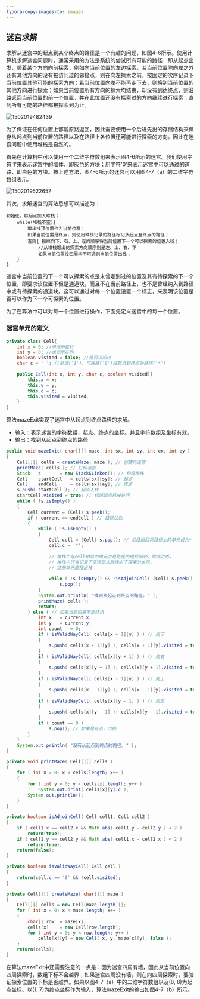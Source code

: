 ```yaml
---
typora-copy-images-to: images
---
```


## 迷宫求解

求解从迷宫中的起点到某个终点的路径是一个有趣的问题，如图4-6所示。使用计算机求解迷宫问题时，通常采用的方法是系统的尝试所有可能的路径：即从起点出发，顺着某个方向向前探索，例如向当前位置的左边探索，若当前位置除向左之外还有其他方向的没有被访问过的邻接点，则在向左探索之前，按固定的次序记录下当前位置其他可能的探索方向；若当前位置向左不能再走下去，则换到当前位置的其他方向进行探索；如果当前位置所有方向的探索均结束，却没有到达终点，则沿路返回当前位置的前一个位置，并在此位置还没有探索过的方向继续进行探索；直到所有可能的路径都被探索到为止。

![1502019482439](images/1502019482439.png)

为了保证在任何位置上都能原路返回，因此需要使用一个后进先出的存储结构来保存从起点到当前位置的路径以及在路径上各位置还可能进行探索的方向。因此在迷宫问题中使用堆栈是自然的。

首先在计算机中可以使用一个二维字符数组来表示图4-6所示的迷宫。我们使用字符'1'来表示迷宫中的墙体，即灰色的方块；用字符'0'来表示迷宫中可以通过的道路，即白色的方块。按上述方法，图4-6所示的迷宫可以用图4-7（a）的二维字符数组表示。

![1502019522657](images/1502019522657.png)

其次，求解迷宫的算法思想可以描述为：

```
初始化，将起点加入堆栈；
	while(堆栈不空){
		取出栈顶位置作为当前位置；
		如果当前位置是终点，则使用堆栈记录的路径标记从起点至终点的路径；
		否则{ 按照向下、右、上、左的顺序将当前位置下一个可以探索的位置入栈；
			//从堆栈取出的探索方向顺序则是左、上、右、下
			如果当前位置没四周均不可通则当前位置出栈；
	}
}
```

迷宫中当前位置的下一个可以探索的点是未曾走到过的位置及其有待探索的下一个位置，即要求该位置不但是通道块，而且不在当前路径上，也不是曾经纳入到路径中或有待探索的通道块。这可以通过对每一个位置设置一个标志，来表明该位置是否可以作为下一个可探索的位置。

为了在算法中可以对每一个位置进行操作，下面先定义迷宫中的每一个位置。

### 迷宫单元的定义

```java
private class Cell{
	int x = 0; //单元所在行
	int y = 0; //单元所在列
	boolean visited = false; //是否访问过
	char c = ' '; //是墙('1')、可通路('0')或起点到终点的路径('*')

	public Cell(int x, int y, char c, boolean visited){
		this.x = x; 
      	this.y = y;
		this.c = c; 
      	this.visited = visited;
	}
}
```

算法mazeExit实现了迷宫中从起点到终点路径的求解。

- 输入：表示迷宫的字符数组，起点、终点的坐标。并且字符数组及坐标有效。
- 输出：找到从起点到终点的路径

```java
public void mazeExit( char[][] maze, int sx, int sy, int ex, int ey )
{
	Cell[][] cells = createMaze( maze ); // 创建化迷宫
	printMaze( cells ); // 打印迷宫
	Stack	s		= new StackSLinked(); // 构造堆栈
	Cell	startCell	= cells[sx][sy]; // 起点
	Cell	endCell		= cells[ex][ey]; // 终点
	s.push( startCell ); // 起点入栈
	startCell.visited = true; // 标记起点已被访问
	while ( !s.isEmpty() )
	{
		Cell current = (Cell) s.peek();
		if ( current == endCell ) // 路径找到
		{
			while ( !s.isEmpty() )
			{
				Cell cell = (Cell) s.pop(); // 沿路返回将路径上的单元设为*
				cell.c = '*';
    
                // 堆栈中与cell相邻的单元才是路径的组成部分，除此之外，
                // 堆栈中还有记录下来但是未继续向下探索的单元，
                // 这些单元直接出栈
 
				while ( !s.isEmpty() && !isAdjoinCell( (Cell) s.peek(), cell ) )
					s.pop();
			}
			System.out.println( "找到从起点到终点的路径。" );
			printMaze( cells );
			return;
		} else { // 如果当前位置不是终点
			int	x	= current.x;
			int	y	= current.y;
			int	count	= 0;
			if ( isValidWayCell( cells[x + 1][y] ) ) // 向下
			{
				s.push( cells[x + 1][y] ); cells[x + 1][y].visited = true; count++;
			}
			if ( isValidWayCell( cells[x][y + 1] ) ) // 向右
			{
				s.push( cells[x][y + 1] ); cells[x][y + 1].visited = true; count++;
			}
			if ( isValidWayCell( cells[x - 1][y] ) ) // 向上
			{
				s.push( cells[x - 1][y] ); cells[x - 1][y].visited = true; count++;
			}
			if ( isValidWayCell( cells[x][y - 1] ) ) // 向左
			{
				s.push( cells[x][y - 1] ); cells[x][y - 1].visited = true; count++;
			}
			if ( count == 0 )
				s.pop(); // 如果是死点，出栈
		} 
	} 
	System.out.println( "没有从起点到终点的路径。" );
}

private void printMaze( Cell[][] cells )
{
	for ( int x = 0; x < cells.length; x++ )
	{
		for ( int y = 0; y < cells[x].length; y++ )
			System.out.print( cells[x][y].c );
		System.out.println();
	}
}

private boolean isAdjoinCell( Cell cell1, Cell cell2 )
{
	if ( cell1.x == cell2.x && Math.abs( cell1.y - cell2.y ) < 2 )
		return(true);
	if ( cell1.y == cell2.y && Math.abs( cell1.x - cell2.x ) < 2 )
		return(true);
	return(false);
}

private boolean isValidWayCell( Cell cell )
{
	return(cell.c == '0' && !cell.visited);
}

private Cell[][] createMaze( char[][] maze )
{
	Cell[][] cells = new Cell[maze.length][];
	for ( int x = 0; x < maze.length; x++ )
	{
		char[] row	= maze[x];
		cells[x]	= new Cell[row.length];
		for ( int y = 0; y < row.length; y++ )
			cells[x][y] = new Cell( x, y, maze[x][y], false );
	}
	return(cells);
}
```

在算法mazeExit中还需要注意的一点是：因为迷宫四周有墙，因此从当前位置向四周探索时，数组下标不会越界；如果迷宫四周没有墙，则在向四周探索时，要验证探索位置的下标是否越界。如果以图4-7（a）中的二维字符数组以及(8, 8)为起点坐标、以(1, 7)为终点坐标作为输入，算法mazeExit的输出如图4-7（b）所示。